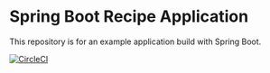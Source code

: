 # Spring Boot Recipe Application

This repository is for an example application build with Spring Boot.

[![CircleCI](https://circleci.com/gh/carlop/spring5-recipe-app.svg?style=svg)](https://circleci.com/gh/carlop/spring5-recipe-app)
